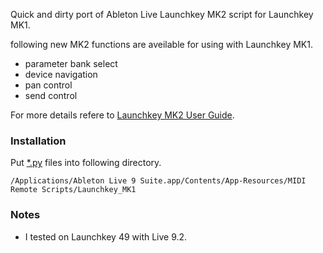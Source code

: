 Quick and dirty port of Ableton Live Launchkey MK2 script for Launchkey MK1.

following new MK2 functions are aveilable for using with Launchkey MK1.

- parameter bank select
- device navigation
- pan control
- send control

For more details refere to [Launchkey MK2 User Guide](http://d19ulaff0trnck.cloudfront.net/sites/default/files/novation/downloads/10577/launchkey-mk2-ug-en_0.pdf).

### Installation
  Put [*.py](src/) files into following directory.

  ```/Applications/Ableton Live 9 Suite.app/Contents/App-Resources/MIDI Remote Scripts/Launchkey_MK1```

### Notes
- I tested on Launchkey 49 with Live 9.2.

